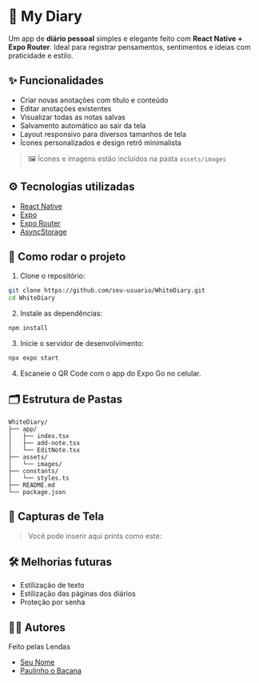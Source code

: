# 📔 My Diary

Um app de **diário pessoal** simples e elegante feito com **React Native + Expo Router**. Ideal para registrar pensamentos, sentimentos e ideias com praticidade e estilo.

## ✨ Funcionalidades

* Criar novas anotações com título e conteúdo
* Editar anotações existentes
* Visualizar todas as notas salvas
* Salvamento automático ao sair da tela
* Layout responsivo para diversos tamanhos de tela
* Ícones personalizados e design retrô minimalista

> 🖼️ Ícones e imagens estão incluídos na pasta `assets/images`

## ⚙️ Tecnologias utilizadas

* [React Native](https://reactnative.dev/)
* [Expo](https://expo.dev/)
* [Expo Router](https://expo.dev/router)
* [AsyncStorage](https://react-native-async-storage.github.io/async-storage/)

## 🚀 Como rodar o projeto

1. Clone o repositório:

```bash
git clone https://github.com/seu-usuario/WhiteDiary.git
cd WhiteDiary
```

2. Instale as dependências:

```bash
npm install
```

3. Inicie o servidor de desenvolvimento:

```bash
npx expo start
```

4. Escaneie o QR Code com o app do Expo Go no celular.

## 🗂️ Estrutura de Pastas

```
WhiteDiary/
├── app/
│   ├── index.tsx
│   ├── add-note.tsx
│   └── EditNote.tsx
├── assets/
│   └── images/
├── constants/
│   └── styles.ts
├── README.md
└── package.json
```

## 📱 Capturas de Tela

> Você pode inserir aqui prints como este:

## 🛠️ Melhorias futuras

* Estilização de texto
* Estilização das páginas dos diários
* Proteção por senha

## 🧑‍💻 Autores

Feito pelas Lendas 
* [Seu Nome](https://github.com/seu-usuario)
* [Paulinho o Bacana](https://github.com/PauloVictorCT3604)

